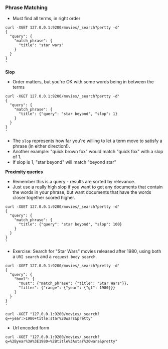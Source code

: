 ### Phrase Matching

- Must find all terms, in right order
```shell
curl -XGET 127.0.0.1:9200/movies/_search?pertty -d'
{
  "query": {
    "match_phrase": {
      "title": "star wars"
    }
  }
}
'
```

**Slop**
- Order matters, but you're OK with some words being in between the terms
```shell
curl -XGET 127.0.0.1:9200/movies/_search?pertty -d'
{
  "query": {
    "match_phrase": {
      "title": {"query": "star beyond", "slop": 1}
    }
  }
}
'
```
- The `slop` represents how far you're willing to let a term move to satisfy a phrase (in either direction!).
- Another example: "quick brown fox" would match "quick fox" with a slop of 1.
- If slop is 1, "star beyond" will match "beyond star"

**Proximity queries**
- Remember this is a query - results are sorted by relevance.
- Just use a really high slop if you want to get any documents that contain the words in your phrase, but want documents that have the words closer together scored higher.
```shell
curl -XGET 127.0.0.1:9200/movies/_search?pertty -d'
{
  "query": {
    "match_phrase": {
      "title": {"query": "star beyond", "slop": 100}
    }
  }
}
'
```

- Exercise: Search for "Star Wars" movies released after 1980, using both a `URI search` and a `request body search`.
```shell
curl -XGET 127.0.0.1:9200/movies/_search?pretty -d'
{
  "query": {
    "bool": {
      "must": {"match_phrase": {"title": "Star Wars"}},
      "filter": {"range": {"year": {"gt": 1980}}}
    }
  }
}
'
```
```shell
curl -XGET "127.0.0.1:9200/movies/_search?q=+year:>1980+title:star%20wars&pretty"
```
- Url encoded form
```shell
curl -XGET "127.0.0.1:9200/movies/_search?q=%2Byear%3A%3E1980+%2Btitle%3Astar%20wars&pretty"
```
